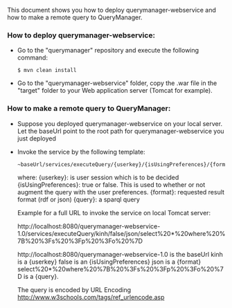 This document shows you how to deploy querymanager-webservice and how to make a remote query to QueryManager.

### How to deploy querymanager-webservice:

- Go to the "querymanager" repository and execute the following command:
  ```
  $ mvn clean install
  ```

- Go to the "querymanager-webservice" folder, copy the .war file in the "target" folder to your Web application server (Tomcat for example).
  

### How to make a remote query to QueryManager:

- Suppose you deployed querymanager-webservice on your local server. Let the baseUrl point to the root path for querymanager-webservice you just deployed

- Invoke the service by the following template:

  ```
  ~baseUrl/services/executeQuery/{userkey}/{isUsingPreferences}/{format}/{query}
  ```
  
  where:
  {userkey}: 				      is user session which is to be decided
  {isUsingPreferences}: 	true or false. This is used to whether or not augment the query with the user preferences.
  {format}:				        requested result format (rdf or json)
  {query}: 				        a sparql query
  			
  
  Example for a full URL to invoke the service on local Tomcat server:
  
  http://localhost:8080/querymanager-webservice-1.0/services/executeQuery/kinh/false/json/select%20*%20where%20%7B%20%3Fs%20%3Fp%20%3Fo%20%7D
  
  http://localhost:8080/querymanager-webservice-1.0 is the baseUrl
  kinh is a {userkey}
  false is an {isUsingPreferences}
  json is a {format}
  select%20*%20where%20%7B%20%3Fs%20%3Fp%20%3Fo%20%7D is a {query}. 
  
  The query is encoded by URL Encoding 
  http://www.w3schools.com/tags/ref_urlencode.asp
